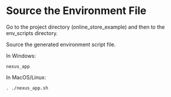 Source the Environment File
===

Go to the project directory (online_store_example) and then to the env_scripts
directory.

Source the generated environment script file.

In Windows:

```
nexus_app
```

In MacOS/Linux:

```
. ./nexus_app.sh
```

